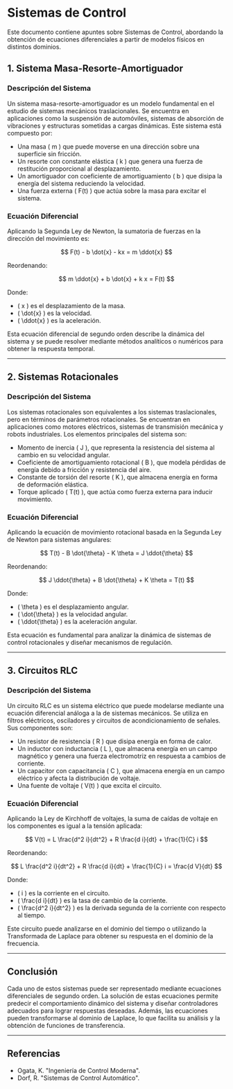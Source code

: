 # Sistemas de Control

Este documento contiene apuntes sobre Sistemas de Control, abordando la obtención de ecuaciones diferenciales a partir de modelos físicos en distintos dominios.

## 1. Sistema Masa-Resorte-Amortiguador

### **Descripción del Sistema**

Un sistema masa-resorte-amortiguador es un modelo fundamental en el estudio de sistemas mecánicos traslacionales. Se encuentra en aplicaciones como la suspensión de automóviles, sistemas de absorción de vibraciones y estructuras sometidas a cargas dinámicas. Este sistema está compuesto por:

- Una masa \( m \) que puede moverse en una dirección sobre una superficie sin fricción.
- Un resorte con constante elástica \( k \) que genera una fuerza de restitución proporcional al desplazamiento.
- Un amortiguador con coeficiente de amortiguamiento \( b \) que disipa la energía del sistema reduciendo la velocidad.
- Una fuerza externa \( F(t) \) que actúa sobre la masa para excitar el sistema.

### **Ecuación Diferencial**

Aplicando la Segunda Ley de Newton, la sumatoria de fuerzas en la dirección del movimiento es:

$$
F(t) - b \dot{x} - kx = m \ddot{x}
$$

Reordenando:

$$
 m \ddot{x} + b \dot{x} + k x = F(t)
$$

Donde:
- \( x \) es el desplazamiento de la masa.
- \( \dot{x} \) es la velocidad.
- \( \ddot{x} \) es la aceleración.

Esta ecuación diferencial de segundo orden describe la dinámica del sistema y se puede resolver mediante métodos analíticos o numéricos para obtener la respuesta temporal.

---

## 2. Sistemas Rotacionales

### **Descripción del Sistema**

Los sistemas rotacionales son equivalentes a los sistemas traslacionales, pero en términos de parámetros rotacionales. Se encuentran en aplicaciones como motores eléctricos, sistemas de transmisión mecánica y robots industriales. Los elementos principales del sistema son:

- Momento de inercia \( J \), que representa la resistencia del sistema al cambio en su velocidad angular.
- Coeficiente de amortiguamiento rotacional \( B \), que modela pérdidas de energía debido a fricción y resistencia del aire.
- Constante de torsión del resorte \( K \), que almacena energía en forma de deformación elástica.
- Torque aplicado \( T(t) \), que actúa como fuerza externa para inducir movimiento.

### **Ecuación Diferencial**

Aplicando la ecuación de movimiento rotacional basada en la Segunda Ley de Newton para sistemas angulares:

$$
T(t) - B \dot{\theta} - K \theta = J \ddot{\theta}
$$

Reordenando:

$$
J \ddot{\theta} + B \dot{\theta} + K \theta = T(t)
$$

Donde:
- \( \theta \) es el desplazamiento angular.
- \( \dot{\theta} \) es la velocidad angular.
- \( \ddot{\theta} \) es la aceleración angular.

Esta ecuación es fundamental para analizar la dinámica de sistemas de control rotacionales y diseñar mecanismos de regulación.

---

## 3. Circuitos RLC

### **Descripción del Sistema**

Un circuito RLC es un sistema eléctrico que puede modelarse mediante una ecuación diferencial análoga a la de sistemas mecánicos. Se utiliza en filtros eléctricos, osciladores y circuitos de acondicionamiento de señales. Sus componentes son:

- Un resistor de resistencia \( R \) que disipa energía en forma de calor.
- Un inductor con inductancia \( L \), que almacena energía en un campo magnético y genera una fuerza electromotriz en respuesta a cambios de corriente.
- Un capacitor con capacitancia \( C \), que almacena energía en un campo eléctrico y afecta la distribución de voltaje.
- Una fuente de voltaje \( V(t) \) que excita el circuito.

### **Ecuación Diferencial**

Aplicando la Ley de Kirchhoff de voltajes, la suma de caídas de voltaje en los componentes es igual a la tensión aplicada:

$$
V(t) = L \frac{d^2 i}{dt^2} + R \frac{d i}{dt} + \frac{1}{C} i
$$

Reordenando:

$$
L \frac{d^2 i}{dt^2} + R \frac{d i}{dt} + \frac{1}{C} i = \frac{d V}{dt}
$$

Donde:
- \( i \) es la corriente en el circuito.
- \( \frac{d i}{dt} \) es la tasa de cambio de la corriente.
- \( \frac{d^2 i}{dt^2} \) es la derivada segunda de la corriente con respecto al tiempo.

Este circuito puede analizarse en el dominio del tiempo o utilizando la Transformada de Laplace para obtener su respuesta en el dominio de la frecuencia.

---

## Conclusión

Cada uno de estos sistemas puede ser representado mediante ecuaciones diferenciales de segundo orden. La solución de estas ecuaciones permite predecir el comportamiento dinámico del sistema y diseñar controladores adecuados para lograr respuestas deseadas. Además, las ecuaciones pueden transformarse al dominio de Laplace, lo que facilita su análisis y la obtención de funciones de transferencia.

---

## Referencias
- Ogata, K. "Ingeniería de Control Moderna".
- Dorf, R. "Sistemas de Control Automático".
